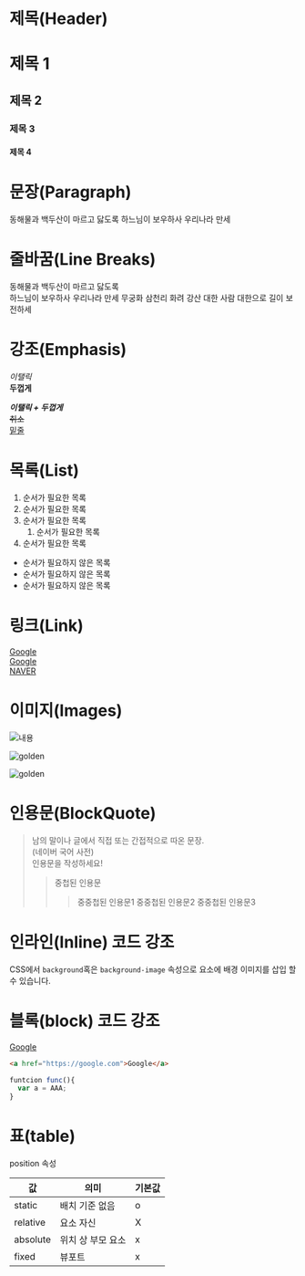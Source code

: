 # 제목(Header)

# 제목 1
## 제목 2
### 제목 3
#### 제목 4


# 문장(Paragraph)

동해물과 백두산이 마르고 닳도록
하느님이 보우하사 우리나라 만세

# 줄바꿈(Line Breaks)
동해물과 백두산이 마르고 닳도록  
하느님이 보우하사 우리나라 만세
무궁화 삼천리 화려 강산
대한 사람 대한으로 길이 보전하세

# 강조(Emphasis)
_이탤릭_  
**두껍게**

**_이탤릭 + 두껍게_**  
~~취소~~  
<u>밑줄</u>

# 목록(List)
1. 순서가 필요한 목록
1. 순서가 필요한 목록
1. 순서가 필요한 목록
    1. 순서가 필요한 목록
1. 순서가 필요한 목록

-  순서가 필요하지 않은 목록
-  순서가 필요하지 않은 목록
-  순서가 필요하지 않은 목록

# 링크(Link)
<a href="https://google.com">Google</a>  
[Google](https://google.com)  
[NAVER](https://naver.com "네이버로 이동")

# 이미지(Images)
![내용](주소)

![golden](https://i.namu.wiki/i/wXF9q08NTw7U5jNv0u8LvsZptpR6…ywygsxALyUf1hU8Mh75sQo4RIuqBW4otAu8hgL7iQFrg.webp)

![[golden](https://i.namu.wiki/i/wXF9q08NTw7U5jNv0u8LvsZptpR6…ywygsxALyUf1hU8Mh75sQo4RIuqBW4otAu8hgL7iQFrg.webp)](https://i.namu.wiki/i/wXF9q08NTw7U5jNv0u8LvsZptpR6…ywygsxALyUf1hU8Mh75sQo4RIuqBW4otAu8hgL7iQFrg.webp)    
  

# 인용문(BlockQuote)  
> 남의 말이나 글에서 직접 또는 간접적으로 따온 문장.  
>(네이버 국어 사전)  
> 인용문을 작성하세요!
>> 중첩된 인용문
>>> 중중첩된 인용문1
>>> 중중첩된 인용문2
>>> 중중첩된 인용문3 
>>> 

# 인라인(Inline) 코드 강조
CSS에서 `background`혹은 
`background-image` 속성으로 요소에 배경 이미지를 삽입 할 수 있습니다.

# 블록(block) 코드 강조
<a href="https://google.com">Google</a>  
```html
<a href="https://google.com">Google</a>  
```

```javascript
funtcion func(){
  var a = AAA;
}
```


# 표(table)

position 속성

값 | 의미 | 기본값
--|---|-- 
static | 배치 기준 없음 |o
relative |요소 자신 | X
absolute | 위치 상 부모 요소 | x
fixed |뷰포트 | x